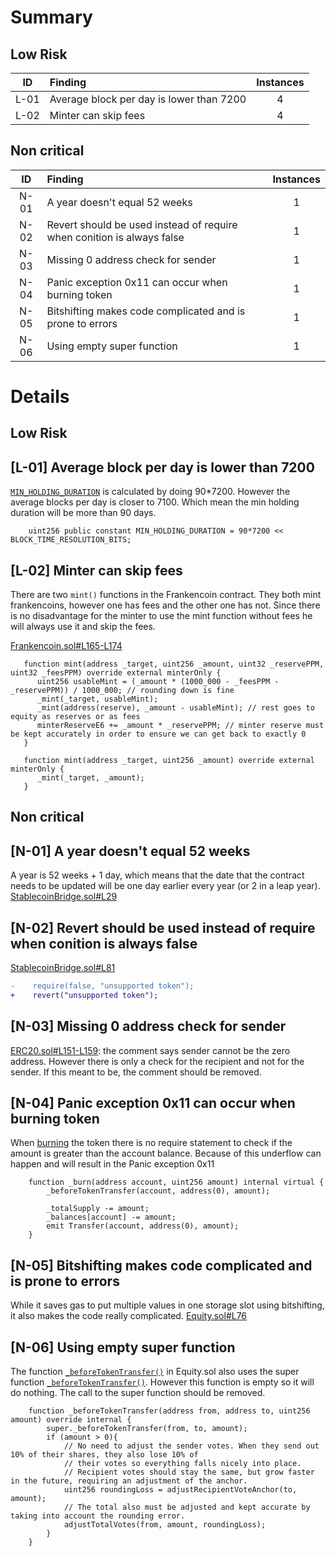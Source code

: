 # Summary
## Low Risk
|ID     | Finding| Instances |
|:----: | :---           |   :----:         |
|L-01       | Average block per day is lower than 7200 |4|
|L-02       | Minter can skip fees  |4|


## Non critical
|ID     | Finding| Instances |
|:----: | :---           |   :----:         |
|N-01       | A year doesn't equal 52 weeks | 1 |
|N-02       | Revert should be used instead of require when conition is always false | 1 |
|N-03       | Missing 0 address check for sender | 1 |
|N-04       | Panic exception 0x11 can occur when burning token  | 1 |
|N-05       | Bitshifting makes code complicated and is prone to errors  | 1 |
|N-06       | Using empty super function  | 1 |
# Details
## Low Risk
## [L-01] Average block per day is lower than 7200
[`MIN_HOLDING_DURATION`](https://github.com/code-423n4/2023-04-frankencoin/blob/main/contracts/Equity.sol#L59) is calculated by doing 90*7200. However the average blocks per day is closer to 7100. Which mean the min holding duration will be more than 90 days.
```solidity
    uint256 public constant MIN_HOLDING_DURATION = 90*7200 << BLOCK_TIME_RESOLUTION_BITS;
```
## [L-02] Minter can skip fees
There are two `mint()` functions in the Frankencoin contract. They both mint frankencoins, however one has fees and the other one has not. Since there is no disadvantage for the minter to use the mint function without fees he will always use it and skip the fees.

[Frankencoin.sol#L165-L174](https://github.com/code-423n4/2023-04-frankencoin/blob/main/contracts/Frankencoin.sol#L165-L174)
```solidity
   function mint(address _target, uint256 _amount, uint32 _reservePPM, uint32 _feesPPM) override external minterOnly {
      uint256 usableMint = (_amount * (1000_000 - _feesPPM - _reservePPM)) / 1000_000; // rounding down is fine
      _mint(_target, usableMint);
      _mint(address(reserve), _amount - usableMint); // rest goes to equity as reserves or as fees
      minterReserveE6 += _amount * _reservePPM; // minter reserve must be kept accurately in order to ensure we can get back to exactly 0
   }

   function mint(address _target, uint256 _amount) override external minterOnly {
      _mint(_target, _amount);
   }
```
## Non critical
## [N-01] A year doesn't equal 52 weeks
A year is 52 weeks + 1 day, which means that the date that the contract needs to be updated will be one day earlier every year (or 2 in a leap year).
[StablecoinBridge.sol#L29](https://github.com/code-423n4/2023-04-frankencoin/blob/main/contracts/StablecoinBridge.sol#L29)

## [N-02] Revert should be used instead of require when conition is always false
[StablecoinBridge.sol#L81](https://github.com/code-423n4/2023-04-frankencoin/blob/main/contracts/StablecoinBridge.sol#L81)
```diff
-    require(false, "unsupported token");
+    revert("unsupported token");
```
## [N-03] Missing 0 address check for sender
[ERC20.sol#L151-L159](https://github.com/code-423n4/2023-04-frankencoin/blob/main/contracts/ERC20.sol#L151-L159): the comment says sender cannot be the zero address. However there is only a check for the recipient and not for the sender. If this meant to be, the comment should be removed.
## [N-04] Panic exception 0x11 can occur when burning token
When [burning](https://github.com/code-423n4/2023-04-frankencoin/blob/main/contracts/ERC20.sol#L200-L206) the token there is no require statement to check if the amount is greater than the account balance. Because of this underflow can happen and will result in the Panic exception 0x11
```solidity
    function _burn(address account, uint256 amount) internal virtual {
        _beforeTokenTransfer(account, address(0), amount);

        _totalSupply -= amount;
        _balances[account] -= amount;
        emit Transfer(account, address(0), amount);
    }
```
## [N-05] Bitshifting makes code complicated and is prone to errors
While it saves gas to put multiple values in one storage slot using bitshifting, it also makes the code really complicated.
[Equity.sol#L76](https://github.com/code-423n4/2023-04-frankencoin/blob/main/contracts/Equity.sol#L76)
## [N-06] Using empty super function 
The function [`_beforeTokenTransfer()`](https://github.com/code-423n4/2023-04-frankencoin/blob/main/contracts/Equity.sol#L112-L122) in Equity.sol also uses the super function [`_beforeTokenTransfer()`](https://github.com/code-423n4/2023-04-frankencoin/blob/main/contracts/ERC20.sol#L240-L241). However this function is empty so it will do nothing. The call to the super function should be removed.
```solidity
    function _beforeTokenTransfer(address from, address to, uint256 amount) override internal {
        super._beforeTokenTransfer(from, to, amount);
        if (amount > 0){
            // No need to adjust the sender votes. When they send out 10% of their shares, they also lose 10% of
            // their votes so everything falls nicely into place.
            // Recipient votes should stay the same, but grow faster in the future, requiring an adjustment of the anchor.
            uint256 roundingLoss = adjustRecipientVoteAnchor(to, amount);
            // The total also must be adjusted and kept accurate by taking into account the rounding error.
            adjustTotalVotes(from, amount, roundingLoss);
        }
    }
```